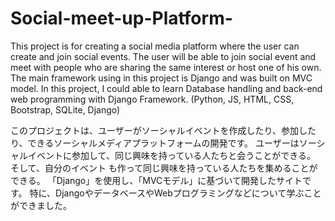# Social-meet-up-Platform-

This project is for creating a social media platform where the user can create and join social events. 
The user will be able to join social event and meet with people who are sharing the same interest or host one of his own. 
The main framework using in this project is Django and was built on MVC model. 
In this project, I could  able to learn Database handling and back-end web programming with Django Framework.
(Python, JS, HTML, CSS, Bootstrap, SQLite, Django)

このプロジェクトは、ユーザーがソーシャルイベントを作成したり、参加したり、できるソーシャルメディアプラットフォームの開発です。 
ユーザーはソーシャルイベントに参加して、同じ興味を持っている人たちと会うことができる。
そして、自分のイベント も作って同じ興味を持っている人たちを集めることができる。
「Django」を使用し、「MVCモデル」に基づいて開発したサイトです。
特に、DjangoやデータベースやWebプログラミングなどについて学ぶことができました。

